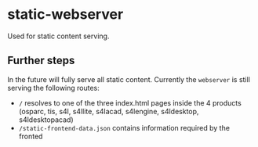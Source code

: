 # static-webserver

Used for static content serving.

## Further steps

In the future will fully serve all static content. Currently the `webserver` is still serving the following routes:

- `/` resolves to one of the three index.html pages inside the 4 products (osparc, tis, s4l, s4llite, s4lacad, s4lengine, s4ldesktop, s4ldesktopacad)
- `/static-frontend-data.json` contains information required by the fronted
